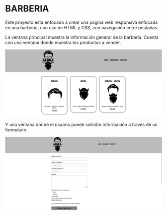 # BARBERIA 

 Este proyecto esta enfocado a crear una pagina web responsiva enfocada en una barberia, con uso de HTML y CSS, con navegación entre pestañas. 

 La ventana principal muestra la información general de la barbería. Cuenta con una ventana donde muestra los productos a vender.

![Ventana de productos](https://github.com/Alejandraglezjaime/Pagina-web-barberia/blob/master/imagenes/ventanaProductos.png?raw=true)

 Y una ventana donde el usuario puede solicitar información a través de un formulario.

![Ventana de contacto](https://github.com/Alejandraglezjaime/Pagina-web-barberia/blob/master/imagenes/ventanaContacto.png?raw=true)
